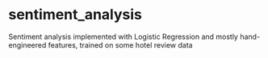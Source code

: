 # sentiment_analysis

Sentiment analysis implemented with Logistic Regression and mostly hand-engineered features, trained on some hotel review data
